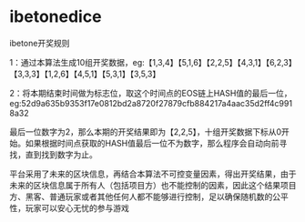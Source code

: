 # ibetonedice

ibetone开奖规则

1：通过本算法生成10组开奖数据，eg:【1,3,4】【5,1,6】【2,2,5】【4,3,1】【6,2,3】【3,3,3】【1,2,6】【4,5,1】【5,3,1】【3,5,3】

2：将本期结束时间做为标志位，取这个时间点的EOS链上HASH值的最后一位，eg:52d9a635b9353f17e0812bd2a8720f27879cfb884217a4aac35d2ff4c9918a32

最后一位数字为2，那么本期的开奖结果即为【2,2,5】，十组开奖数据下标从0开始。如果根据时间点获取的HASH值最后一位不为数字，那么程序会自动向前寻找，直到找到数字为止。

平台采用了未来的区块信息，再结合本算法不可控变量因素，得出开奖结果，由于未来的区块信息属于所有人（包括项目方）也不能控制的因素，因此这个结果项目方、黑客、普通玩家或者其他任何人都不能够进行控制，足以确保随机数的公平性，玩家可以安心无忧的参与游戏
